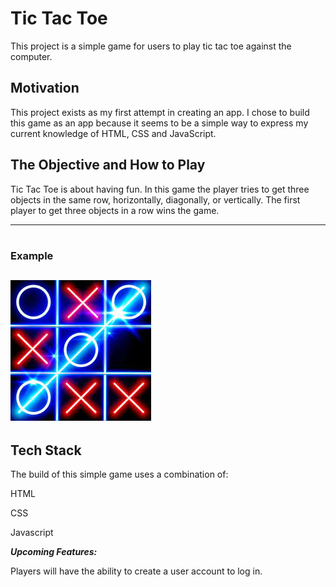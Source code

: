 
# Tic Tac Toe

This project is a simple game for users to play tic tac toe against the computer.

## Motivation

This project exists as my first attempt in creating an app.
I chose to build this game as an app because it seems to be a 
simple way to express my current knowledge of HTML, CSS and JavaScript.
 

## The Objective and How to Play
Tic Tac Toe is about having fun. In this game the player tries to get three objects in the same row, horizontally, diagonally, or vertically. The first player to get three objects in a row wins the game.

---

#

### Example 
## ![Tic Tac Toe](./CSS/tictactoe_image.jpg)


## Tech Stack
The build of this simple game uses a combination of:

HTML

CSS

Javascript

***Upcoming Features:***

Players will have the ability to create a user account to log in. 







